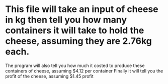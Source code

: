 # This file will take an input of cheese in kg then tell you how many containers it will take to hold the cheese, assuming they are 2.76kg each.
The program will also tell you how much it costed to produce these containers of cheese, assuming $4.12 per container
Finally it will tell you the profit of the cheese, assuming $1.45 profit
